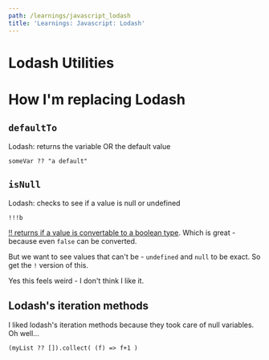```yaml
---
path: /learnings/javascript_lodash
title: 'Learnings: Javascript: Lodash'
---
```

# Lodash Utilities

# How I'm replacing Lodash

## `defaultTo`

Lodash: returns the variable OR the default value

`someVar ?? "a default"`

## `isNull`

Lodash: checks to see if a value is null or undefined

`!!!b`

[!! returns if a value is convertable to a boolean type](https://stackoverflow.com/a/9284677/224334). Which is great - because even `false` can be converted.

But we want to see values that can't be - `undefined` and `null` to be exact. So get the `!` version of this.

Yes this feels weird - I don't think I like it.

## Lodash's iteration methods

I liked lodash's iteration methods because they took care of null variables. Oh well...

`(myList ?? []).collect( (f) => f+1 )`

